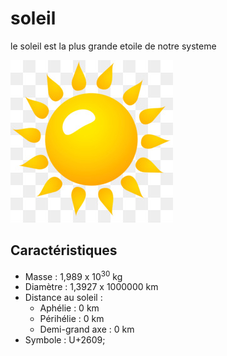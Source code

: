 # soleil

le soleil est la plus grande etoile de notre systeme 

![Icone de soleil](soleil.png)


## Caractéristiques

- Masse : 1,989 x 10<sup>30</sup> kg
- Diamètre : 1,3927 x 1000000 km
- Distance au soleil :
  - Aphélie : 0 km
  - Périhélie : 0 km
  - Demi-grand axe : 0 km
- Symbole : U+2609;
